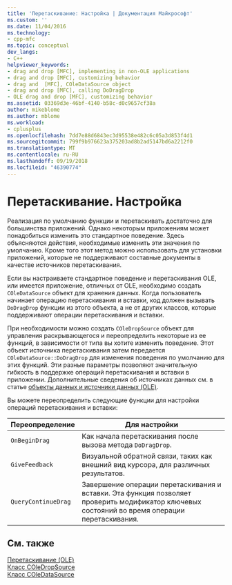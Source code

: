 ```yaml
---
title: 'Перетаскивание: Настройка | Документация Майкрософт'
ms.custom: ''
ms.date: 11/04/2016
ms.technology:
- cpp-mfc
ms.topic: conceptual
dev_langs:
- C++
helpviewer_keywords:
- drag and drop [MFC], implementing in non-OLE applications
- drag and drop [MFC], customizing behavior
- drag and  [MFC], COleDataSource object
- drag and drop [MFC], calling DoDragDrop
- OLE drag and drop [MFC], customizing behavior
ms.assetid: 03369d3e-46bf-4140-b58c-d0c9657cf38a
author: mikeblome
ms.author: mblome
ms.workload:
- cplusplus
ms.openlocfilehash: 7dd7e88d6843ec3d95538e482c6c05a3d853f4d1
ms.sourcegitcommit: 799f9b976623a375203ad8b2ad5147bd6a2212f0
ms.translationtype: MT
ms.contentlocale: ru-RU
ms.lasthandoff: 09/19/2018
ms.locfileid: "46390774"
---
```

# <a name="drag-and-drop-customizing"></a>Перетаскивание. Настройка

Реализация по умолчанию функции и перетаскивать достаточно для большинства приложений. Однако некоторым приложениям может понадобиться изменить это стандартное поведение. Здесь объясняются действия, необходимые изменить эти значения по умолчанию. Кроме того этот метод можно использовать для установки приложений, которые не поддерживают составные документы в качестве источников перетаскивания.

Если вы настраиваете стандартное поведение и перетаскивания OLE, или имеется приложение, отличных от OLE, необходимо создать `COleDataSource` объект для хранения данных. Когда пользователь начинает операцию перетаскивания и вставки, код должен вызывать `DoDragDrop` функции из этого объекта, а не от других классов, которые поддерживают операции перетаскивания и вставки.

При необходимости можно создать `COleDropSource` объект для управления раскрывающегося и переопределить некоторые из ее функций, в зависимости от типа вы хотите изменить поведение. Этот объект источника перетаскивания затем передается `COleDataSource::DoDragDrop` для изменения поведения по умолчанию для этих функций. Эти разные параметры позволяют значительную гибкость в поддержке операций перетаскивания и вставки в приложении. Дополнительные сведения об источниках данных см. в статье [объекты данных и источники данных (OLE)](../mfc/data-objects-and-data-sources-ole.md).

Вы можете переопределить следующие функции для настройки операций перетаскивания и вставки:

|Переопределение|Для настройки|
|--------------|------------------|
|`OnBeginDrag`|Как начала перетаскивания после вызова метода `DoDragDrop`.|
|`GiveFeedback`|Визуальной обратной связи, таких как внешний вид курсора, для различных результатов.|
|`QueryContinueDrag`|Завершение операции перетаскивания и вставки. Эта функция позволяет проверить модификатор ключевых состояний во время операции перетаскивания.|

## <a name="see-also"></a>См. также

[Перетаскивание (OLE)](../mfc/drag-and-drop-ole.md)<br/>
[Класс COleDropSource](../mfc/reference/coledropsource-class.md)<br/>
[Класс COleDataSource](../mfc/reference/coledatasource-class.md)
